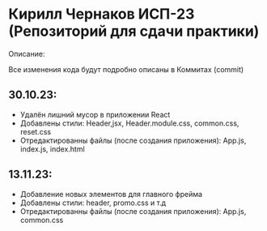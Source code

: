 # Кирилл Чернаков ИСП-23 (Репозиторий для сдачи практики)

Описание:

Все изменения кода будут подробно описаны в Коммитах (commit)


30.10.23:
---------------------------------------------------------------------------------------
+ Удалён лишний мусор в приложении React
+ Добавлены стили: Header,jsx, Header.module.css, common.css, reset.css
+ Отредактированны файлы (после создания приложения): App.js, index.js, index.html


13.11.23:
---------------------------------------------------------------------------------------
+ Добавление новых элементов для главного фрейма
+ Добавлены стили: header, promo.css и т.д
+ Отредактированны файлы (после создания приложения): App.js, common.css